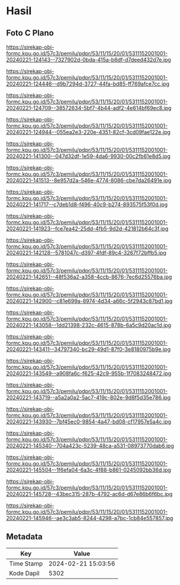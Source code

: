 # Hasil

## Foto C Plano

https://sirekap-obj-formc.kpu.go.id/57c3/pemilu/pdpr/53/11/15/20/01/5311152001001-20240221-124143--7327902d-0bda-415a-b6df-d7deed432d7e.jpg

https://sirekap-obj-formc.kpu.go.id/57c3/pemilu/pdpr/53/11/15/20/01/5311152001001-20240221-124446--d9b7294d-3727-44fa-bd85-ff769afce7cc.jpg

https://sirekap-obj-formc.kpu.go.id/57c3/pemilu/pdpr/53/11/15/20/01/5311152001001-20240221-124709--38572634-5bf7-4b44-adf2-4e614bf69ec8.jpg

https://sirekap-obj-formc.kpu.go.id/57c3/pemilu/pdpr/53/11/15/20/01/5311152001001-20240221-124944--055ea2e3-220e-4351-82cf-3cd09fae122e.jpg

https://sirekap-obj-formc.kpu.go.id/57c3/pemilu/pdpr/53/11/15/20/01/5311152001001-20240221-141300--047d32df-1e59-4da6-9930-00c2fb61e8d5.jpg

https://sirekap-obj-formc.kpu.go.id/57c3/pemilu/pdpr/53/11/15/20/01/5311152001001-20240221-141513--8e957d2a-546e-4774-8086-cbe7da26491e.jpg

https://sirekap-obj-formc.kpu.go.id/57c3/pemilu/pdpr/53/11/15/20/01/5311152001001-20240221-141717--c7deb1d8-f496-40c9-b274-893575f53f0d.jpg

https://sirekap-obj-formc.kpu.go.id/57c3/pemilu/pdpr/53/11/15/20/01/5311152001001-20240221-141923--fce7ea42-25dd-4fb5-9d2d-421812b64c3f.jpg

https://sirekap-obj-formc.kpu.go.id/57c3/pemilu/pdpr/53/11/15/20/01/5311152001001-20240221-142128--5781047c-d397-4fdf-89c4-3267f72bffb5.jpg

https://sirekap-obj-formc.kpu.go.id/57c3/pemilu/pdpr/53/11/15/20/01/5311152001001-20240221-142651--48f536a2-a358-4ccb-8676-7ec6d25576ba.jpg

https://sirekap-obj-formc.kpu.go.id/57c3/pemilu/pdpr/53/11/15/20/01/5311152001001-20240221-142900--c81e699a-8974-4d34-a66c-5f2943c87bd1.jpg

https://sirekap-obj-formc.kpu.go.id/57c3/pemilu/pdpr/53/11/15/20/01/5311152001001-20240221-143058--1dd21398-232c-4615-878b-6a5c9d20ac1d.jpg

https://sirekap-obj-formc.kpu.go.id/57c3/pemilu/pdpr/53/11/15/20/01/5311152001001-20240221-143411--34797340-bc29-49d1-87f0-3e8180975b9e.jpg

https://sirekap-obj-formc.kpu.go.id/57c3/pemilu/pdpr/53/11/15/20/01/5311152001001-20240221-143549--a908fa6c-f625-42c9-955b-1f7083248472.jpg

https://sirekap-obj-formc.kpu.go.id/57c3/pemilu/pdpr/53/11/15/20/01/5311152001001-20240221-143719--a5a2a0a2-5ac7-419c-802e-9d8f5d35e786.jpg

https://sirekap-obj-formc.kpu.go.id/57c3/pemilu/pdpr/53/11/15/20/01/5311152001001-20240221-143930--7bf45ec0-9854-4a47-bd08-cf17957e5a4c.jpg

https://sirekap-obj-formc.kpu.go.id/57c3/pemilu/pdpr/53/11/15/20/01/5311152001001-20240221-145340--704a423c-5239-48ca-a531-08973770dab6.jpg

https://sirekap-obj-formc.kpu.go.id/57c3/pemilu/pdpr/53/11/15/20/01/5311152001001-20240221-145504--1f6efa04-6a3c-4f88-b861-0245092bb36d.jpg

https://sirekap-obj-formc.kpu.go.id/57c3/pemilu/pdpr/53/11/15/20/01/5311152001001-20240221-145728--43bec315-287b-4792-ac6d-d67e86b6f6bc.jpg

https://sirekap-obj-formc.kpu.go.id/57c3/pemilu/pdpr/53/11/15/20/01/5311152001001-20240221-145946--ae3c3ab5-8244-4298-a7bc-1cb84e557857.jpg


## Metadata

| Key        | Value               |
| ---------- | ------------------- |
| Time Stamp | 2024-02-21 15:03:56 |
| Kode Dapil | 5302                |



